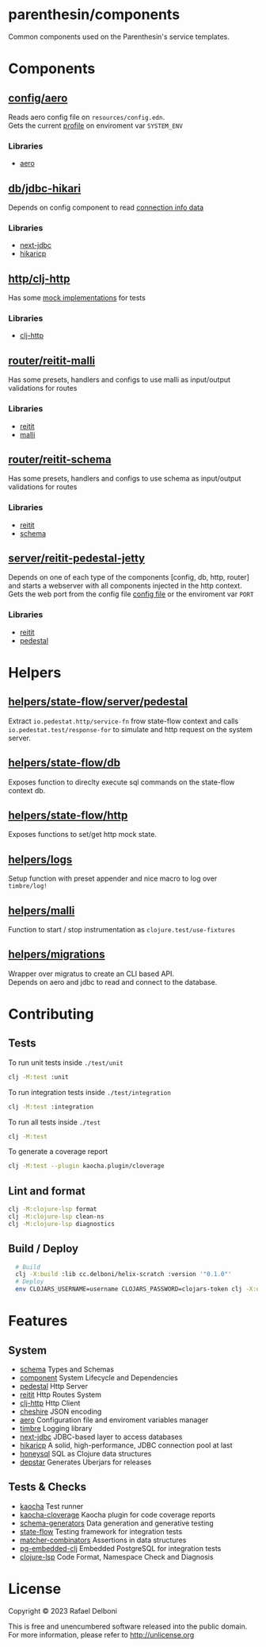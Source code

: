 # parenthesin/components
Common components used on the Parenthesin's service templates.

# Components

## [config/aero](src/parenthesin/components/config/aero.clj)
Reads aero config file on `resources/config.edn`.  
Gets the current [profile](https://github.com/juxt/aero#profile) on enviroment var `SYSTEM_ENV`
### Libraries
- [aero](https://github.com/juxt/aero)

## [db/jdbc-hikari](src/parenthesin/components/db/jdbc_hikari.clj)
Depends on config component to read [connection info data](test/resources/config.edn#L3)
### Libraries
- [next-jdbc](https://github.com/seancorfield/next-jdbc)
- [hikaricp](https://github.com/brettwooldridge/HikariCP)

## [http/clj-http](src/parenthesin/components/http/clj_http.clj)
Has some [mock implementations](test/unit/parenthesin/components/http/clj_http_test.clj) for tests
### Libraries
- [clj-http](https://github.com/dakrone/clj-http)

## [router/reitit-malli](src/parenthesin/components/router/reitit_malli.clj)
Has some presets, handlers and configs to use malli as input/output validations for routes
### Libraries
- [reitit](https://github.com/metosin/reitit)
- [malli](https://github.com/metosin/malli)

## [router/reitit-schema](src/parenthesin/components/router/reitit_schema.clj)
Has some presets, handlers and configs to use schema as input/output validations for routes
### Libraries
- [reitit](https://github.com/metosin/reitit)
- [schema](https://github.com/plumatic/schema)

## [server/reitit-pedestal-jetty](src/parenthesin/components/server/reitit_pedestal_jetty.clj)
Depends on one of each type of the components [config, db, http, router] and starts a webserver with all components injected in the http context.  
Gets the web port from the config file [config file](test/resources/config.edn#L3) or the enviroment var `PORT`
### Libraries
- [reitit](https://github.com/metosin/reitit)
- [pedestal](https://github.com/pedestal/pedestal)

# Helpers

## [helpers/state-flow/server/pedestal](src/parenthesin/helpers/state_flow/server/pedestal.clj)
Extract `io.pedestat.http/service-fn` frow state-flow context and calls `io.pedestat.test/response-for` to simulate and http request on the system server.

## [helpers/state-flow/db](src/parenthesin/helpers/state_flow/db.clj)
Exposes function to direclty execute sql commands on the state-flow context db. 

## [helpers/state-flow/http](src/parenthesin/helpers/state_flow/http.clj)
Exposes functions to set/get http mock state.

## [helpers/logs](src/parenthesin/helpers/logs.clj)
Setup function with preset appender and nice macro to log over `timbre/log!`

## [helpers/malli](src/parenthesin/helpers/malli.clj)
Function to start / stop instrumentation as `clojure.test/use-fixtures`

## [helpers/migrations](src/parenthesin/helpers/migrations.clj)
Wrapper over migratus to create an CLI based API.  
Depends on aero and jdbc to read and connect to the database.

# Contributing

## Tests
To run unit tests inside `./test/unit`
```bash
clj -M:test :unit
```
To run integration tests inside `./test/integration`
```bash
clj -M:test :integration
```
To run all tests inside `./test`
```bash
clj -M:test
```
To generate a coverage report 
```bash
clj -M:test --plugin kaocha.plugin/cloverage
```

## Lint and format

```bash
clj -M:clojure-lsp format
clj -M:clojure-lsp clean-ns
clj -M:clojure-lsp diagnostics
```

## Build / Deploy

```bash
  # Build
  clj -X:build :lib cc.delboni/helix-scratch :version '"0.1.0"'
  # Deploy
  env CLOJARS_USERNAME=username CLOJARS_PASSWORD=clojars-token clj -X:deploy :lib delboni/helix-scratch :version '"0.1.0"'
```

# Features

## System
- [schema](https://github.com/plumatic/schema) Types and Schemas
- [component](https://github.com/stuartsierra/component) System Lifecycle and Dependencies
- [pedestal](https://github.com/pedestal/pedestal) Http Server
- [reitit](https://github.com/metosin/reitit) Http Routes System 
- [clj-http](https://github.com/dakrone/clj-http) Http Client
- [cheshire](https://github.com/dakrone/cheshire) JSON encoding
- [aero](https://github.com/juxt/aero) Configuration file and enviroment variables manager
- [timbre](https://github.com/ptaoussanis/timbre) Logging library
- [next-jdbc](https://github.com/seancorfield/next-jdbc) JDBC-based layer to access databases
- [hikaricp](https://github.com/brettwooldridge/HikariCP) A solid, high-performance, JDBC connection pool at last
- [honeysql](https://github.com/seancorfield/honeysql) SQL as Clojure data structures
- [depstar](https://github.com/seancorfield/depstar) Generates Uberjars for releases

## Tests & Checks
- [kaocha](https://github.com/lambdaisland/kaocha) Test runner
- [kaocha-cloverage](https://github.com/lambdaisland/kaocha-cloverage) Kaocha plugin for code coverage reports
- [schema-generators](https://github.com/plumatic/schema-generators) Data generation and generative testing
- [state-flow](https://github.com/nubank/state-flow) Testing framework for integration tests
- [matcher-combinators](https://github.com/nubank/matcher-combinators) Assertions in data structures
- [pg-embedded-clj](https://github.com/Bigsy/pg-embedded-clj) Embedded PostgreSQL for integration tests
- [clojure-lsp](https://github.com/clojure-lsp/clojure-lsp/) Code Format, Namespace Check and Diagnosis

# License

Copyright © 2023 Rafael Delboni

This is free and unencumbered software released into the public domain.
For more information, please refer to http://unlicense.org
